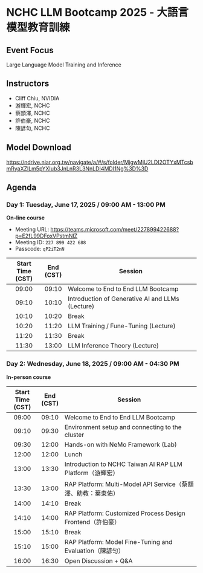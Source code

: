 # NCHC LLM Bootcamp 2025 - 大語言模型教育訓練

## Event Focus

Large Language Model Training and Inference

## Instructors

 -  Cliff Chiu, NVIDIA
 -  游輝宏, NCHC
 -  蔡顓澤, NCHC
 -  許伯豪, NCHC
 -  陳諺匀, NCHC

## Model Download

<https://ndrive.niar.org.tw/navigate/a/#/s/folder/MjgwMjU2LDI2OTYxMTcsbmRyaXZlLm5pYXIub3JnLnR3L3NnLDI4MDI1Ng%3D%3D>

## Agenda

### Day 1: Tuesday, June 17, 2025 / 09:00 AM - 13:00 PM

**On-line course**

 -  Meeting URL: https://teams.microsoft.com/meet/227899422688?p=E2fL99DFoxVPstmNlZ
 -  Meeting ID:  `227 899 422 688`
 -  Passcode:    `qP2iT2nN`
 
| Start Time<br>(CST)| End<br>(CST) | Session |
| :---: | :---: | ------ |
| 09:00 | 09:10 | Welcome to End to End LLM Bootcamp |
| 09:10 | 10:10 | Introduction of Generative AI and LLMs (Lecture) |
| 10:10 | 10:20 | Break |
| 10:20 | 11:20 | LLM Training / Fune-Tuning (Lecture) |
| 11:20 | 11:30 | Break |
| 11:30 | 13:00 | LLM Inference Theory (Lecture) |

### Day 2: Wednesday, June 18, 2025 / 09:00 AM - 04:30 PM

**In-person course**

| Start Time<br>(CST)| End<br>(CST) | Session |
| :---: | :---: | ------ |
| 09:00 | 09:10 | Welcome to End to End LLM Bootcamp |
| 09:10 | 09:30 | Environment setup and connecting to the cluster |
| 09:30 | 12:00 | Hands-on with NeMo Framework (Lab) |
| 12:00 | 12:00 | Lunch |
| 13:00 | 13:30 | Introduction to NCHC Taiwan AI RAP LLM Platform（游輝宏） |
| 13:30 | 13:00 | RAP Platform: Multi-Model API Service（蔡顓澤、助教：葉東佑） |
| 14:00 | 14:10 | Break |
| 14:10 | 14:00 | RAP Platform: Customized Process Design Frontend（許伯豪） |
| 15:00 | 15:10 | Break |
| 15:10 | 15:00 | RAP Platform: Model Fine-Tuning and Evaluation（陳諺匀） |
| 16:00 | 16:30 | Open Discussion + Q&A |

<!--
  vim: ft=markdown ic nort nort wrap sw=4 ts=8 sts=4:
  -->
